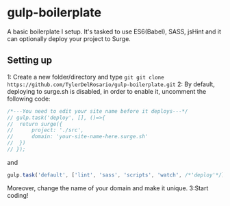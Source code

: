 # gulp-boilerplate
A basic boilerplate I setup. It's tasked to use ES6(Babel), SASS, jsHint and it can optionally deploy your project to Surge.

## Setting up
1: Create a new folder/directory and type ```git git clone https://github.com/TylerDelRosario/gulp-boilerplate.git```
2: By default, deploying to surge.sh is disabled, in order to enable it, uncomment the following code:
```javascript
/*---You need to edit your site name before it deploys---*/
// gulp.task('deploy', [], ()=>{
// 	return surge({
// 		project: './src',
// 		domain: 'your-site-name-here.surge.sh'
// 	})
// });
```

and

```javascript
gulp.task('default', ['lint', 'sass', 'scripts', 'watch', /*'deploy'*/]);
```

Moreover, change the name of your domain and make it unique.
3:Start coding!
